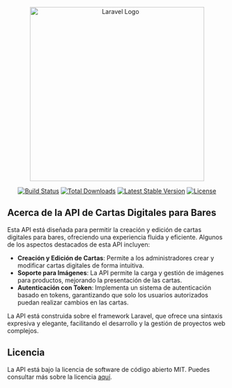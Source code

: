 <p align="center"><a href="https://laravel.com" target="_blank"><img src="https://raw.githubusercontent.com/laravel/art/master/logo-lockup/5%20SVG/2%20CMYK/1%20Full%20Color/laravel-logolockup-cmyk-red.svg" width="400" alt="Laravel Logo"></a></p>

<p align="center">
<a href="https://github.com/laravel/framework/actions"><img src="https://github.com/laravel/framework/workflows/tests/badge.svg" alt="Build Status"></a>
<a href="https://packagist.org/packages/laravel/framework"><img src="https://img.shields.io/packagist/dt/laravel/framework" alt="Total Downloads"></a>
<a href="https://packagist.org/packages/laravel/framework"><img src="https://img.shields.io/packagist/v/laravel/framework" alt="Latest Stable Version"></a>
<a href="https://packagist.org/packages/laravel/framework"><img src="https://img.shields.io/packagist/l/laravel/framework" alt="License"></a>
</p>

## Acerca de la API de Cartas Digitales para Bares

Esta API está diseñada para permitir la creación y edición de cartas digitales para bares, ofreciendo una experiencia fluida y eficiente. Algunos de los aspectos destacados de esta API incluyen:

- **Creación y Edición de Cartas**: Permite a los administradores crear y modificar cartas digitales de forma intuitiva.
- **Soporte para Imágenes**: La API permite la carga y gestión de imágenes para productos, mejorando la presentación de las cartas.
- **Autenticación con Token**: Implementa un sistema de autenticación basado en tokens, garantizando que solo los usuarios autorizados puedan realizar cambios en las cartas.

La API está construida sobre el framework Laravel, que ofrece una sintaxis expresiva y elegante, facilitando el desarrollo y la gestión de proyectos web complejos.

## Licencia

La API está bajo la licencia de software de código abierto MIT. Puedes consultar más sobre la licencia [aquí](https://opensource.org/licenses/MIT).
